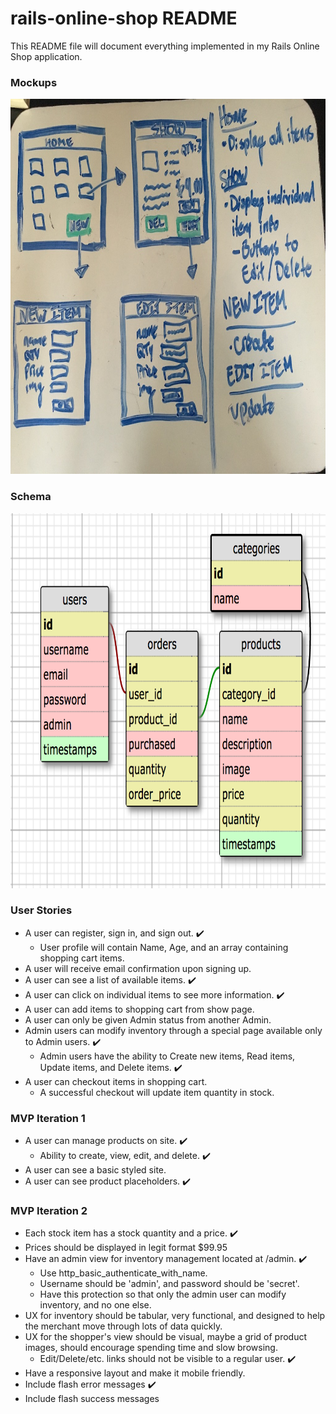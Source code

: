 # rails-online-shop README

This README file will document everything implemented in my Rails Online Shop application.

### Mockups
<img src='./mockup.jpg' alt="mock ups" width="700" height="600">

### Schema
<img src='./schema.png' alt="schema" width="700" height="600">

### User Stories
* A user can register, sign in, and sign out. :heavy_check_mark:
  * User profile will contain Name, Age, and an array containing shopping cart items.
* A user will receive email confirmation upon signing up.
* A user can see a list of available items. :heavy_check_mark:
* A user can click on individual items to see more information. :heavy_check_mark:
* A user can add items to shopping cart from show page.
* A user can only be given Admin status from another Admin.
* Admin users can modify inventory through a special page available only to Admin users. :heavy_check_mark:
  * Admin users have the ability to Create new items, Read items, Update items, and Delete items. :heavy_check_mark:
* A user can checkout items in shopping cart.
  * A successful checkout will update item quantity in stock.

### MVP Iteration 1
* A user can manage products on site. :heavy_check_mark:
  * Ability to create, view, edit, and delete. :heavy_check_mark:
* A user can see a basic styled site.
* A user can see product placeholders. :heavy_check_mark:

### MVP Iteration 2
* Each stock item has a stock quantity and a price. :heavy_check_mark:
* Prices should be displayed in legit format $99.95
* Have an admin view for inventory management located at /admin. :heavy_check_mark:
  * Use http_basic_authenticate_with_name.
  * Username should be 'admin', and password should be 'secret'.
  * Have this protection so that only the admin user can modify inventory, and no one else.
* UX for inventory should be tabular, very functional, and designed to help the merchant move through lots of data quickly.
* UX for the shopper's view should be visual, maybe a grid of product images, should encourage spending time and slow browsing.
  *  Edit/Delete/etc. links should not be visible to a regular user. :heavy_check_mark:
* Have a responsive layout and make it mobile friendly.
* Include flash error messages :heavy_check_mark:
* Include flash success messages